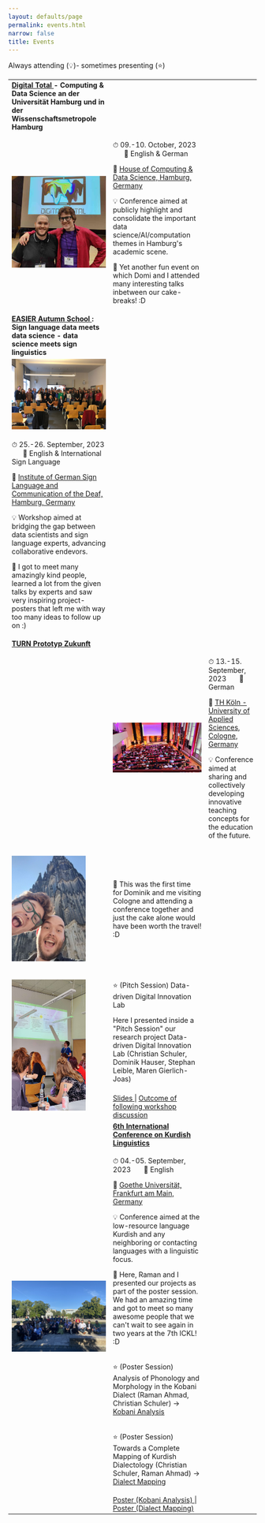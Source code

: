 ```yaml
---
layout: defaults/page
permalink: events.html
narrow: false
title: Events
---
```


<html>
<head>
	<style>
	.revcap {
	display: inline-block;
	text-transform: uppercase;
	-webkit-transform: rotateY(180deg);
	-moz-transform: rotateY(180deg);
	-ms-transform: rotateY(180deg);
	transform: rotateY(180deg);
	}
	</style>
</head>

<body>

<p>
	Always attending (💡)- sometimes presenting (⭐)
</p>

<div class="container">
  	<div class="row">
    	<div class="col-12">
			<table class="table table-image table-responsive">
			<tbody>
				<!-- 2023 Digital Total ##################################################### -->
				<tr> <!-- #1 -->
					<td class="w-100">
						<b>
							<a href="https://www.conferences.uni-hamburg.de/event/387/" target="_blank">
								Digital Total
							</a>
							- Computing & Data Science an der Universität Hamburg und in der Wissenschaftsmetropole Hamburg
						</b>
					</td>
				</tr> <!-- #2 -->
					<td class="w-25" rowspan="1">
						<img src="/docs/pictures/2023-DigitalTotal-DomiChristian-01.jpg" class="img-fluid img-thumbnail" alt="Digital Total">
					</td>
					<td>
						<p>
							⏱ 09.-10. October, 2023 &nbsp;&nbsp;&nbsp;&nbsp;&nbsp; 📝 English & German
						</p>
						<p>
							📍 
							<a href="https://www.hcds.uni-hamburg.de/en/hcds.html" target="_blank">
								House of Computing & Data Science, Hamburg, Germany
							</a>	
						</p>
						<p>
							💡 Conference aimed at publicly highlight and consolidate the important data science/AI/computation themes in Hamburg's academic scene.	
						</p>
						<p>
							💬 Yet another fun event on which Domi and I attended many interesting talks inbetween our cake-breaks! :D
						</p>
					</td>
				</tr>
				<!-- 2023 EASIER ##################################################### -->
				<tr> <!-- #1 -->
					<td class="w-100">
						<b>
							<a href="https://www.project-easier.eu/event/easier-autumn-school/" target="_blank">
								EASIER Autumn School
							</a>
							: Sign language data meets data science - data science meets sign linguistics 
						</b>
					</td>
				</tr>
				<tr> <!-- #2 -->	
					<td class="w-25" rowspan="1">
						<a href="/docs/pictures/event-2023-EASIER_Autumn_School.jpeg" target="_blank"><img src="/docs/pictures/event-2023-EASIER_Autumn_School.jpeg" class="img-fluid img-thumbnail" alt="EASIER Autumn School"></a>
					</td>
				</tr>
				<tr> <!-- #2 -->
					<td>
						<p>
							⏱ 25.-26. September, 2023 &nbsp;&nbsp;&nbsp;&nbsp;&nbsp; 📝 English & International Sign Language
						</p>
						<p>
							📍 
							<a href="https://www.idgs.uni-hamburg.de/en.html" target="_blank">
								Institute of German Sign Language and Communication of the Deaf, Hamburg, Germany
							</a>
						</p>
						<p>
							💡 Workshop aimed at bridging the gap between data scientists and sign language experts, advancing collaborative endevors.
						</p>
						<p>
							💬 I got to meet many amazingly kind people, learned a lot from the given talks by experts and saw very inspiring project-posters that left me with way too many ideas to follow up on :)
						</p>
					</td>
				</tr>
				<!-- 2023 TURN ##################################################### -->
				<tr> <!-- #1 -->
					<td class="w-100">
						<b>
							<a href="https://turn-conference.org/" target="_blank">
								TURN Prototyp Zukunft
							</a>
						</b>
					</td>
				</tr>
				<tr> <!-- #2 -->
					<td>
						<td class="w-25" rowspan="1">
						<a href="/docs/pictures/event-2023-TURN-ConferenceHall.jpg" target="_blank"><img src="/docs/pictures/event-2023-TURN-ConferenceHall.jpg" class="img-fluid img-thumbnail" alt="TURN2023"></a>
					</td>
					<td>
						<p>
							⏱ 13.-15. September, 2023 &nbsp;&nbsp;&nbsp;&nbsp;&nbsp; 📝 German
						</p>
						<p>
							📍 
							<a href="https://www.th-koeln.de/en/" target="_blank">
								TH Köln - University of Applied Sciences, Cologne, Germany
							</a>
						</p>
						<p>
							💡 Conference aimed at sharing and collectively developing innovative teaching concepts for the education of the future.
						</p>
					</td>
				</tr>
				<tr> <!-- #3 -->
					<td class="w-25" rowspan="1">
						<p>
							<a href="/docs/pictures/event-2023-TURN-DomiAtDom.jpg" target="_blank"><img src="/docs/pictures/event-2023-TURN-DomiAtDom.jpg" width="150" class="img-fluid img-thumbnail" alt="Cologne Dom with Domi"></a>
						</p>
					</td>
					<td>
						<p>
							💬 This was the first time for Dominik and me visiting Cologne and attending a conference together and just the cake alone would have been worth the travel! :D
						</p>
					</td>
				</tr>
				<tr> <!-- #4 -->
					<td class="w-25" rowspan="2">
						<p>
							<a href="/docs/pictures/event-2023-TURN-PitchPresentation.jpg" target="_blank"><img src="/docs/pictures/event-2023-TURN-PitchPresentation.jpg" width="150" class="img-fluid img-thumbnail" alt="TURN2023 Pitch Presentation"></a>
						</p>
					</td>
					<td>
						<p>
							⭐ (Pitch Session) Data-driven Digital Innovation Lab
						</p>
						<p>			    
							Here I presented inside a "Pitch Session" our research project Data-driven Digital Innovation Lab (Christian Schuler, Dominik Hauser, Stephan Leible, Maren Gierlich-Joas)
						</p>
					</td>
				</tr>
				<tr> <!-- #5 -->
					<td>
						<a href="docs/slides/2023-TURN-D3InnovationLab-Pitch.pdf" target="_blank">
							Slides
						</a>
						| 
						<a href="docs/images/2023-TURN-Pitch-Upload-D3InnovationLab.png" target="_blank">
							Outcome of following workshop discussion
						</a>
					</td>
				</tr>
				<!-- 2023 ICKL ##################################################### -->
				<tr> <!-- #1 -->
					<td class="w-25" rowspan="5">
						<a href="/docs/pictures/event-2023-ICKL6-group.jpeg" target="_blank"><img src="/docs/pictures/event-2023-ICKL6-group.jpeg" class="img-fluid img-thumbnail" alt="ICKL6"></a>
						<!-- <a href="/docs/pictures/event-ICKL6-Main_Raman_Christian-07.jpg" target="_blank"><img src="/docs/pictures/event-ICKL6-Main_Raman_Christian-07.jpg" class="img-fluid img-thumbnail" alt="ICKL6"></a> -->
					</td>
					<td>
						<b>
							<a href="https://www.uni-frankfurt.de/141901385/ContentPage_141901385?" target="_blank">
								6th International Conference on Kurdish Linguistics
							</a>
						</b>
					</td>
				</tr>
				<tr> <!-- #2 -->
					<td>
						<p>
							⏱ 04.-05. September, 2023 &nbsp;&nbsp;&nbsp;&nbsp;&nbsp; 📝 English
						</p>
						<p>
							📍 
							<a href="https://www.goethe-university-frankfurt.de/en?locale=en" target="_blank">
								Goethe Universität, Frankfurt am Main, Germany
							</a>
						</p>
						<p>
							💡 Conference aimed at the low-resource language Kurdish and any neighboring or contacting languages with a linguistic focus.
						</p>
						<p>
							💬 Here, Raman and I presented our projects as part of the poster session.
							We had an amazing time and got to meet so many awesome people that we can't wait to see again in two years at the 7th ICKL! :D	
						</p>
					</td>
				</tr>
				<tr> <!-- #3 -->
					<td>
						<p>
							⭐ (Poster Session) Analysis of Phonology and Morphology in the Kobani Dialect (Raman Ahmad, Christian Schuler) → 
							<a href="https://github.com/Low-ResourceDialectology/KobaniAnalysis" target="_blank">
								Kobani Analysis
							</a>
						</p>
					</td>		
				</tr>
				<tr> <!-- #4 -->
					<td>
						<p>
							⭐ (Poster Session) Towards a Complete Mapping of Kurdish Dialectology (Christian Schuler, Raman Ahmad) → 
							<a href="https://github.com/Low-ResourceDialectology/DialectMapping" target="_blank">
								Dialect Mapping
							</a>
						</p>
					</td>		
				</tr>
				<tr> <!-- #5 -->
					<td>
					<a href="docs/posters/2023_Ahmad_Schuler_ICKL_KobaniAnalysis_Poster.pdf" target="_blank">
						Poster (Kobani Analysis)
					</a>
					| 
					<a href="docs/posters/2023_Schuler_Ahmad_ICKL_DialectMapping_Poster.pdf" target="_blank">
						Poster (Dialect Mapping)
					</a>
					</td>
				</tr>
			</tbody>
			</table>   
		</div>
	</div>
</div>
 


</body>

